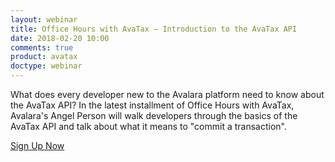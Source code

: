 ```yaml
---
layout: webinar
title: Office Hours with AvaTax – Introduction to the AvaTax API
date: 2018-02-20 10:00
comments: true
product: avatax
doctype: webinar
---
```


What does every developer new to the Avalara platform need to know about the AvaTax API? In the latest installment of Office Hours with AvaTax, Avalara's Angel Person will walk developers through the basics of the AvaTax API and talk about what it means to "commit a transaction".

<p class="btn-callout"><a href="https://attendee.gotowebinar.com/register/7940635980576430595" role="button">Sign Up Now</a></p>